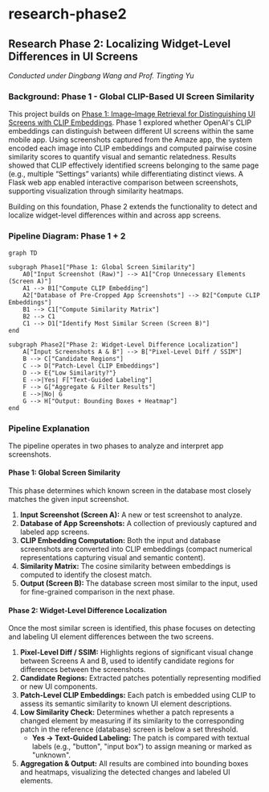# research-phase2

## Research Phase 2: Localizing Widget-Level Differences in UI Screens
*Conducted under Dingbang Wang and Prof. Tingting Yu*

### Background: Phase 1 - Global CLIP-Based UI Screen Similarity
This project builds on [Phase 1: Image–Image Retrieval for Distinguishing UI Screens with CLIP Embeddings](https://github.com/cooperfrank/research-phase1). Phase 1 explored whether OpenAI's CLIP embeddings can distinguish between different UI screens within the same mobile app. Using screenshots captured from the Amaze app, the system encoded each image into CLIP embeddings and computed pairwise cosine similarity scores to quantify visual and semantic relatedness. Results showed that CLIP effectively identified screens belonging to the same page (e.g., multiple “Settings” variants) while differentiating distinct views. A Flask web app enabled interactive comparison between screenshots, supporting visualization through similarity heatmaps.

Building on this foundation, Phase 2 extends the functionality to detect and localize widget-level differences within and across app screens.


### Pipeline Diagram: Phase 1 + 2

```mermaid
graph TD

subgraph Phase1["Phase 1: Global Screen Similarity"]
    A0["Input Screenshot (Raw)"] --> A1["Crop Unnecessary Elements (Screen A)"]
    A1 --> B1["Compute CLIP Embedding"]
    A2["Database of Pre-Cropped App Screenshots"] --> B2["Compute CLIP Embeddings"]
    B1 --> C1["Compute Similarity Matrix"]
    B2 --> C1
    C1 --> D1["Identify Most Similar Screen (Screen B)"]
end

subgraph Phase2["Phase 2: Widget-Level Difference Localization"]
    A["Input Screenshots A & B"] --> B["Pixel-Level Diff / SSIM"]
    B --> C["Candidate Regions"]
    C --> D["Patch-Level CLIP Embeddings"]
    D --> E{"Low Similarity?"}
    E -->|Yes| F["Text-Guided Labeling"]
    F --> G["Aggregate & Filter Results"]
    E -->|No| G
    G --> H["Output: Bounding Boxes + Heatmap"]
end 
```

### Pipeline Explanation

The pipeline operates in two phases to analyze and interpret app screenshots.

#### Phase 1: Global Screen Similarity
This phase determines which known screen in the database most closely matches the given input screenshot.

1. **Input Screenshot (Screen A):** A new or test screenshot to analyze.  
2. **Database of App Screenshots:** A collection of previously captured and labeled app screens.  
3. **CLIP Embedding Computation:** Both the input and database screenshots are converted into CLIP embeddings (compact numerical representations capturing visual and semantic content).
4. **Similarity Matrix:** The cosine similarity between embeddings is computed to identify the closest match.  
5. **Output (Screen B):** The database screen most similar to the input, used for fine-grained comparison in the next phase.

#### **Phase 2: Widget-Level Difference Localization**
Once the most similar screen is identified, this phase focuses on detecting and labeling UI element differences between the two screens.

1. **Pixel-Level Diff / SSIM:** Highlights regions of significant visual change between Screens A and B, used to identify candidate regions for differences between the screenshots.  
2. **Candidate Regions:** Extracted patches potentially representing modified or new UI components.  
3. **Patch-Level CLIP Embeddings:** Each patch is embedded using CLIP to assess its semantic similarity to known UI element descriptions.  
4. **Low Similarity Check:** Determines whether a patch represents a changed element by measuring if its similarity to the corresponding patch in the reference (database) screen is below a set threshold. 
    - **Yes -> Text-Guided Labeling:** The patch is compared with textual labels (e.g., "button", "input box") to assign meaning or marked as "unknown". 
5. **Aggregation & Output:** All results are combined into bounding boxes and heatmaps, visualizing the detected changes and labeled UI elements.